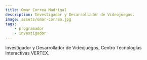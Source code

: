 ```yaml
---
title: Omar Correa Madrigal
description: Investigador y Desarrollador de Videojuegos.
image: assets/omar-correa.jpg
tags:
    - programador
    - investigador
---
```


Investigador y Desarrollador de Videojuegos, Centro Tecnologías Interactivas VERTEX.